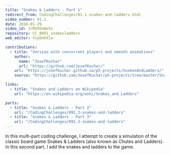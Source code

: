 ```yaml
---
title: "Snakes & Ladders - Part 1"
redirect_from: CodingChallenges/91.1-snakes-and-ladders.html
video_number: 91.1
date: 2018-01-29
video_id: JrRO3OnWs5s
repository: CC_0091_snakesladders
web_editor: fxyOnKXlw

contributions:
  - title: "Version with concurrent players and smooth animations"
    author:
      name: "JosefKuchar"
      url: "https://github.com/JosefKuchar/"
    url: "https://josefkuchar.github.io/p5-projects/SnakesAndLadders/"
    source: "https://github.com/JosefKuchar/p5-projects/tree/master/SnakesAndLadders"

links:
  - title: "Snakes and Ladders on Wikipedia"
    url: "https://en.wikipedia.org/wiki/Snakes_and_Ladders"

parts:
  - title: "Snakes & Ladders - Part 2"
    url: "/CodingChallenges/091.2-snakes-and-ladders"
  - title: "Snakes & Ladders - Part 3"
    url: "/CodingChallenges/091.3-snakes-and-ladders"
---
```


In this multi-part coding challenge, I attempt to create a simulation of the classic board game Snakes & Ladders (also known as Chutes and Ladders). In this second part, I add the snakes and ladders to the game.
